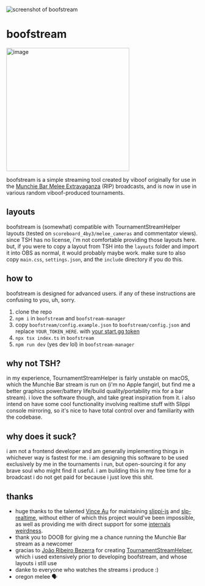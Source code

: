 ![screenshot of boofstream](https://github.com/user-attachments/assets/f4a74f02-8f24-4d83-9d01-3811095f9516)

# boofstream
<img width="322" alt="image" src="https://github.com/user-attachments/assets/2413972e-4f44-478d-ba40-d0ad4cb2c5ad">

boofstream is a simple streaming tool created by viboof originally for use in
the [Munchie Bar Melee Extravaganza](https://start.gg/mbme) (RIP) broadcasts,
and is now in use in various random viboof-produced tournaments.

## layouts
boofstream is (somewhat) compatible with TournamentStreamHelper layouts (tested
on `scoreboard_4by3/melee_cameras` and commentator views).  since TSH has no
license, i'm not comfortable providing those layouts here.  but, if you were to
copy a layout from TSH into the `layouts` folder and import it into OBS as
normal, it would probably maybe work.  make sure to also copy `main.css`,
`settings.json`, and the `include` directory if you do this.

## how to
boofstream is designed for advanced users.  if any of these instructions are
confusing to you, uh, sorry.

1. clone the repo
1. `npm i` in `boofstream` and `boofstream-manager`
1. copy `boofstream/config.example.json` to `boofstream/config.json` and
   replace `YOUR_TOKEN_HERE`. with 
   [your start.gg token](https://start.gg/admin/profile/developer)
1. `npx tsx index.ts` in `boofstream`
1. `npm run dev` (yes dev lol) in `boofstream-manager`

## why not TSH?
in my experience, TournamentStreamHelper is fairly unstable on macOS, which the
Munchie Bar stream is run on (i'm no Apple fangirl, but find me a better 
graphics power/battery life/build quality/portability mix for a bar stream).  i
love the software though, and take great inspiration from it.  i also intend on
have some cool functionality involving realtime stuff with Slippi console 
mirroring, so it's nice to have total control over and familiarity with the
codebase.

## why does it suck?
i am not a frontend developer and am generally implementing things in whichever
way is fastest for me.  i am designing this software to be used exclusively by
me in the tournaments i run, but open-sourcing it for any brave soul who might
find it useful.  i am building this in my free time for a broadcast i do not
get paid for because i just love this shit.

## thanks
- huge thanks to the talented 
[Vince Au](https://github.com/vinceau) for maintaining
[slippi-js](https://github.com/project-slippi/slippi-js) and
[slp-realtime](https://github.com/vinceau/slp-realtime), without either of
which this project would've been impossible, as well as providing me with
direct support for some 
[internals weirdness](https://github.com/viboof/boofstream/commit/1b33df4b47f5cf7fea0b5e2aa489ec60f77097ce).
- thank you to DOOB for giving me a chance running the Munchie Bar stream as a newcomer
- gracias to [João Ribeiro Bezerra](https://github.com/joaorb64) for creating
[TournamentStreamHelper](https://github.com/joaorb64/TournamentStreamHelper),
which i used extensively prior to developing boofstream, and whose layouts i
still use
- danke to everyone who watches the streams i produce :)
- oregon melee 🗣️
